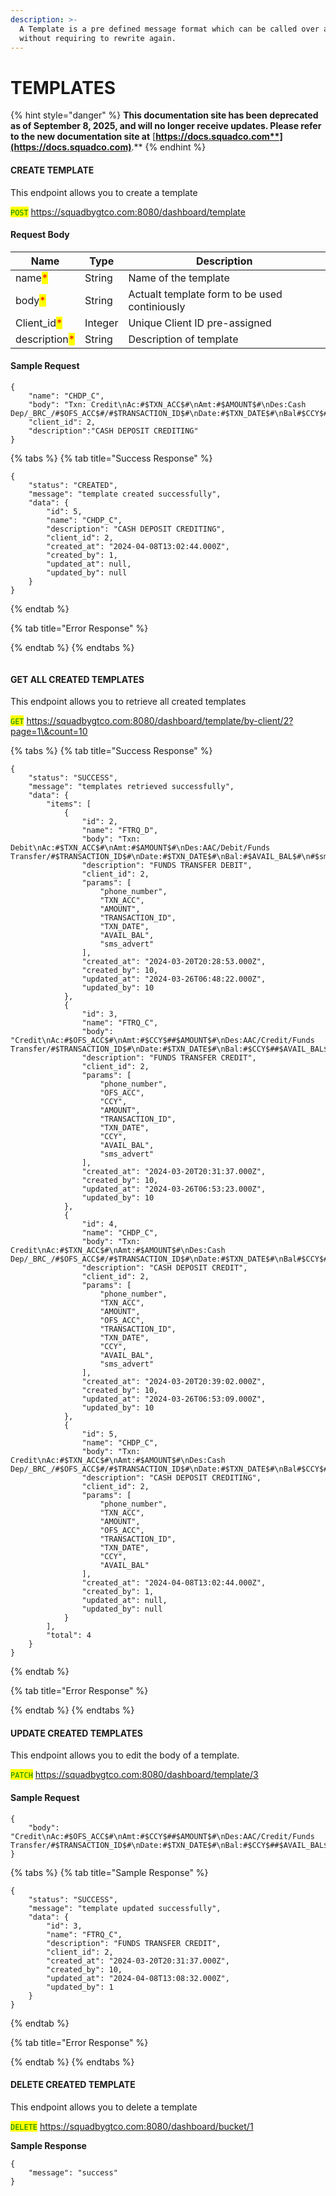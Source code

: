 ```yaml
---
description: >-
  A Template is a pre defined message format which can be called over and again,
  without requiring to rewrite again.
---
```


# TEMPLATES

{% hint style="danger" %}
**This documentation site has been deprecated as of September 8, 2025, and will no longer receive updates. Please refer to the new documentation site at** [**https://docs.squadco.com**](https://docs.squadco.com)**.**
{% endhint %}

#### CREATE TEMPLATE

This endpoint allows you to create a template&#x20;

<mark style="color:green;">`POST`</mark> https://squadbygtco.com:8080/dashboard/template

#### Request Body

| Name                                          | Type    | Description                                   |
| --------------------------------------------- | ------- | --------------------------------------------- |
| name<mark style="color:red;">\*</mark>        | String  | Name of the template                          |
| body<mark style="color:red;">\*</mark>        | String  | Actualt template form to be used continiously |
| Client\_id<mark style="color:red;">\*</mark>  | Integer | Unique Client ID pre-assigned                 |
| description<mark style="color:red;">\*</mark> | String  | Description of template                       |

#### Sample Request

```
{
    "name": "CHDP_C",
    "body": "Txn: Credit\nAc:#$TXN_ACC$#\nAmt:#$AMOUNT$#\nDes:Cash Dep/_BRC_/#$OFS_ACC$#/#$TRANSACTION_ID$#\nDate:#$TXN_DATE$#\nBal#$CCY$##$AVAIL_BAL$#\n#$sms_advert#",
    "client_id": 2,
    "description":"CASH DEPOSIT CREDITING"
}
```

{% tabs %}
{% tab title="Success Response" %}
```
{
    "status": "CREATED",
    "message": "template created successfully",
    "data": {
        "id": 5,
        "name": "CHDP_C",
        "description": "CASH DEPOSIT CREDITING",
        "client_id": 2,
        "created_at": "2024-04-08T13:02:44.000Z",
        "created_by": 1,
        "updated_at": null,
        "updated_by": null
    }
}
```
{% endtab %}

{% tab title="Error Response" %}

{% endtab %}
{% endtabs %}

```
```

#### GET ALL CREATED TEMPLATES

This endpoint allows you to retrieve all created templates

<mark style="color:green;">`GET`</mark> https://squadbygtco.com:8080/dashboard/template/by-client/2?page=1\&count=10



{% tabs %}
{% tab title="Success Response" %}
```
{
    "status": "SUCCESS",
    "message": "templates retrieved successfully",
    "data": {
        "items": [
            {
                "id": 2,
                "name": "FTRQ_D",
                "body": "Txn: Debit\nAc:#$TXN_ACC$#\nAmt:#$AMOUNT$#\nDes:AAC/Debit/Funds Transfer/#$TRANSACTION_ID$#\nDate:#$TXN_DATE$#\nBal:#$AVAIL_BAL$#\n#$sms_advert$#",
                "description": "FUNDS TRANSFER DEBIT",
                "client_id": 2,
                "params": [
                    "phone_number",
                    "TXN_ACC",
                    "AMOUNT",
                    "TRANSACTION_ID",
                    "TXN_DATE",
                    "AVAIL_BAL",
                    "sms_advert"
                ],
                "created_at": "2024-03-20T20:28:53.000Z",
                "created_by": 10,
                "updated_at": "2024-03-26T06:48:22.000Z",
                "updated_by": 10
            },
            {
                "id": 3,
                "name": "FTRQ_C",
                "body": "Credit\nAc:#$OFS_ACC$#\nAmt:#$CCY$##$AMOUNT$#\nDes:AAC/Credit/Funds Transfer/#$TRANSACTION_ID$#\nDate:#$TXN_DATE$#\nBal:#$CCY$##$AVAIL_BAL$#\n#$sms_advert$#",
                "description": "FUNDS TRANSFER CREDIT",
                "client_id": 2,
                "params": [
                    "phone_number",
                    "OFS_ACC",
                    "CCY",
                    "AMOUNT",
                    "TRANSACTION_ID",
                    "TXN_DATE",
                    "CCY",
                    "AVAIL_BAL",
                    "sms_advert"
                ],
                "created_at": "2024-03-20T20:31:37.000Z",
                "created_by": 10,
                "updated_at": "2024-03-26T06:53:23.000Z",
                "updated_by": 10
            },
            {
                "id": 4,
                "name": "CHDP_C",
                "body": "Txn: Credit\nAc:#$TXN_ACC$#\nAmt:#$AMOUNT$#\nDes:Cash Dep/_BRC_/#$OFS_ACC$#/#$TRANSACTION_ID$#\nDate:#$TXN_DATE$#\nBal#$CCY$##$AVAIL_BAL$#\n#$sms_advert$#",
                "description": "CASH DEPOSIT CREDIT",
                "client_id": 2,
                "params": [
                    "phone_number",
                    "TXN_ACC",
                    "AMOUNT",
                    "OFS_ACC",
                    "TRANSACTION_ID",
                    "TXN_DATE",
                    "CCY",
                    "AVAIL_BAL",
                    "sms_advert"
                ],
                "created_at": "2024-03-20T20:39:02.000Z",
                "created_by": 10,
                "updated_at": "2024-03-26T06:53:09.000Z",
                "updated_by": 10
            },
            {
                "id": 5,
                "name": "CHDP_C",
                "body": "Txn: Credit\nAc:#$TXN_ACC$#\nAmt:#$AMOUNT$#\nDes:Cash Dep/_BRC_/#$OFS_ACC$#/#$TRANSACTION_ID$#\nDate:#$TXN_DATE$#\nBal#$CCY$##$AVAIL_BAL$#\n#$sms_advert#",
                "description": "CASH DEPOSIT CREDITING",
                "client_id": 2,
                "params": [
                    "phone_number",
                    "TXN_ACC",
                    "AMOUNT",
                    "OFS_ACC",
                    "TRANSACTION_ID",
                    "TXN_DATE",
                    "CCY",
                    "AVAIL_BAL"
                ],
                "created_at": "2024-04-08T13:02:44.000Z",
                "created_by": 1,
                "updated_at": null,
                "updated_by": null
            }
        ],
        "total": 4
    }
}
```
{% endtab %}

{% tab title="Error Response" %}

{% endtab %}
{% endtabs %}

#### UPDATE CREATED TEMPLATES

This endpoint allows you to edit the body of a template.

<mark style="color:green;">`PATCH`</mark> https://squadbygtco.com:8080/dashboard/template/3

#### Sample Request

```
{
    "body": "Credit\nAc:#$OFS_ACC$#\nAmt:#$CCY$##$AMOUNT$#\nDes:AAC/Credit/Funds Transfer/#$TRANSACTION_ID$#\nDate:#$TXN_DATE$#\nBal:#$CCY$##$AVAIL_BAL$#\n#$sms_advert$#"
}
```

{% tabs %}
{% tab title="Sample Response" %}
```
{
    "status": "SUCCESS",
    "message": "template updated successfully",
    "data": {
        "id": 3,
        "name": "FTRQ_C",
        "description": "FUNDS TRANSFER CREDIT",
        "client_id": 2,
        "created_at": "2024-03-20T20:31:37.000Z",
        "created_by": 10,
        "updated_at": "2024-04-08T13:08:32.000Z",
        "updated_by": 1
    }
}
```
{% endtab %}

{% tab title="Error Response" %}

{% endtab %}
{% endtabs %}

#### DELETE CREATED TEMPLATE

This endpoint allows you to delete a template

<mark style="color:green;">`DELETE`</mark> https://squadbygtco.com:8080/dashboard/bucket/1



**Sample Response**

```
{
    "message": "success"
}
```
